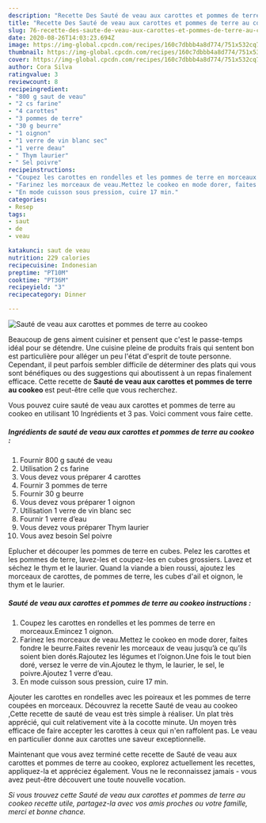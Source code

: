 ```yaml
---
description: "Recette Des Sauté de veau aux carottes et pommes de terre au cookeo"
title: "Recette Des Sauté de veau aux carottes et pommes de terre au cookeo"
slug: 76-recette-des-saute-de-veau-aux-carottes-et-pommes-de-terre-au-cookeo
date: 2020-08-26T14:03:23.694Z
image: https://img-global.cpcdn.com/recipes/160c7dbbb4a8d774/751x532cq70/saute-de-veau-aux-carottes-et-pommes-de-terre-au-cookeo-photo-principale-de-la-recette.jpg
thumbnail: https://img-global.cpcdn.com/recipes/160c7dbbb4a8d774/751x532cq70/saute-de-veau-aux-carottes-et-pommes-de-terre-au-cookeo-photo-principale-de-la-recette.jpg
cover: https://img-global.cpcdn.com/recipes/160c7dbbb4a8d774/751x532cq70/saute-de-veau-aux-carottes-et-pommes-de-terre-au-cookeo-photo-principale-de-la-recette.jpg
author: Cora Silva
ratingvalue: 3
reviewcount: 8
recipeingredient:
- "800 g saut de veau"
- "2 cs farine"
- "4 carottes"
- "3 pommes de terre"
- "30 g beurre"
- "1 oignon"
- "1 verre de vin blanc sec"
- "1 verre deau"
- " Thym laurier"
- " Sel poivre"
recipeinstructions:
- "Coupez les carottes en rondelles et les pommes de terre en morceaux.Emincez 1 oignon."
- "Farinez les morceaux de veau.Mettez le cookeo en mode dorer, faites fondre le beurre.Faites revenir les morceaux de veau jusqu’à ce qu’ils soient bien dorés.Rajoutez les légumes et l’oignon.Une fois le tout bien doré, versez le verre de vin.Ajoutez le thym, le laurier, le sel, le poivre.Ajoutez 1 verre d’eau."
- "En mode cuisson sous pression, cuire 17 min."
categories:
- Resep
tags:
- saut
- de
- veau

katakunci: saut de veau 
nutrition: 229 calories
recipecuisine: Indonesian
preptime: "PT10M"
cooktime: "PT36M"
recipeyield: "3"
recipecategory: Dinner

---
```



![Sauté de veau aux carottes et pommes de terre au cookeo](https://img-global.cpcdn.com/recipes/160c7dbbb4a8d774/751x532cq70/saute-de-veau-aux-carottes-et-pommes-de-terre-au-cookeo-photo-principale-de-la-recette.jpg)

Beaucoup de gens aiment cuisiner et pensent que c'est le passe-temps idéal pour se détendre. Une cuisine pleine de produits frais qui sentent bon est particulière pour alléger un peu l'état d'esprit de toute personne. Cependant, il peut parfois sembler difficile de déterminer des plats qui vous sont bénéfiques ou des suggestions qui aboutissent à un repas finalement efficace. Cette recette de <strong> Sauté de veau aux carottes et pommes de terre au cookeo </strong> est peut-être celle que vous recherchez.

<!--inarticleads1-->

Vous pouvez cuire sauté de veau aux carottes et pommes de terre au cookeo en utilisant 10 Ingrédients et 3 pas. Voici comment vous faire cette.

##### Ingrédients de sauté de veau aux carottes et pommes de terre au cookeo :

1. Fournir 800 g sauté de veau
1. Utilisation 2 cs farine
1. Vous devez vous préparer 4 carottes
1. Fournir 3 pommes de terre
1. Fournir 30 g beurre
1. Vous devez vous préparer 1 oignon
1. Utilisation 1 verre de vin blanc sec
1. Fournir 1 verre d’eau
1. Vous devez vous préparer  Thym laurier
1. Vous avez besoin  Sel poivre


Eplucher et découper les pommes de terre en cubes. Pelez les carottes et les pommes de terre, lavez-les et coupez-les en cubes grossiers. Lavez et séchez le thym et le laurier. Quand la viande a bien roussi, ajoutez les morceaux de carottes, de pommes de terre, les cubes d&#39;ail et oignon, le thym et le laurier. 

<!--inarticleads2-->

##### Sauté de veau aux carottes et pommes de terre au cookeo instructions :

1. Coupez les carottes en rondelles et les pommes de terre en morceaux.Emincez 1 oignon.
1. Farinez les morceaux de veau.Mettez le cookeo en mode dorer, faites fondre le beurre.Faites revenir les morceaux de veau jusqu’à ce qu’ils soient bien dorés.Rajoutez les légumes et l’oignon.Une fois le tout bien doré, versez le verre de vin.Ajoutez le thym, le laurier, le sel, le poivre.Ajoutez 1 verre d’eau.
1. En mode cuisson sous pression, cuire 17 min.


Ajouter les carottes en rondelles avec les poireaux et les pommes de terre coupées en morceaux. Découvrez la recette Sauté de veau au cookeo ,Cette recette de sauté de veau est très simple à réaliser. Un plat très apprécié, qui cuit relativement vite à la cocotte minute. Un moyen très efficace de faire accepter les carottes à ceux qui n&#39;en raffolent pas. Le veau en particulier donne aux carottes une saveur exceptionnelle. 

<!--inarticleads1-->

<p>
Maintenant que vous avez terminé cette recette de Sauté de veau aux carottes et pommes de terre au cookeo, explorez actuellement les recettes, appliquez-la et appréciez également. Vous ne le reconnaissez jamais - vous avez peut-être découvert une toute nouvelle vocation.
</p>

<p>
<i>Si vous trouvez cette Sauté de veau aux carottes et pommes de terre au cookeo recette utile, partagez-la avec vos amis proches ou votre famille, merci et bonne chance.</i>
</p>
